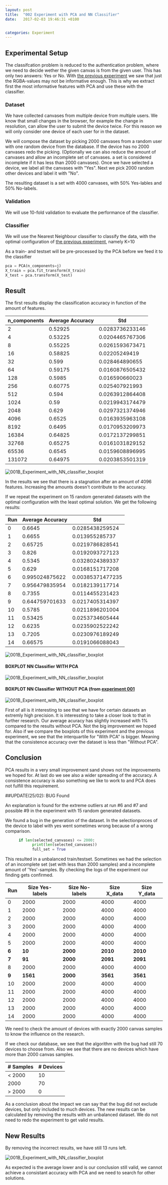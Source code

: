 ```yaml
---
layout: post
title:  "002 Experiment with PCA and NN Classifier"
date:   2017-02-03 19:46:31 +0100


categories: Experiment
---
```


## Experimental Setup

The classifcation problem is reduced to the authentication problem, where we need to decide wether the given canvas is from the given user. This has only two answers: Yes or No. 
With [the previous experiment](https://cmaixen.github.io/Masterthesis/experiment/2017/01/30/001_Experiment_with_NN_classifier.html) we saw that just the RGBA-values may not be informative enough. This is why we extract first the most informative features with PCA and use these with the classifier.

### Dataset

We have collected canvases from multiple device from multiple users. We know that small changes in the browser, for example the change in resolution, can allow the user to submit the device twice. For this reason we will only consider one device of each user for in the dataset. 

We will compose the dataset by picking 2000 canvases from a random user with one random device from the database. If the device has no 2000 canvases redo the picking. (Optionally we can also reduce the amount of canvases and allow an incomplete set of canvases. a set is considered incomplete if it has less than 2000 canvases). Once we have selected a device, we label all the canvases with "Yes". Next we pick 2000 random other devices and label it with "No".

The resulting dataset is a set with 4000 canvases, with 50% Yes-lables and 50% No-labels.

### Validation

We will use 10-fold validation to evaluate the performance of the classifier.

### Classifier

We will use the Nearest Neighbour classifier to classify the data, with the optimal configuration of [the previous experiment](https://cmaixen.github.io/Masterthesis/experiment/2017/01/30/001_Experiment_with_NN_classifier.html), namely K=10

As a train- and testset will be pre-processed by the PCA before we feed it to the classifier

```python
pca = PCA(n_components=j)
X_train = pca.fit_transform(X_train)
X_test = pca.transform(X_test)
```

## Result

The first results display the classification accuracy in function of the amount of features. 

| n_components | Average Accuracy | Std             |
|--------------|------------------|-----------------|
| 2            | 0.52925          | 0.0283736233146 |
| 4            | 0.53225          | 0.0204465767306 |
| 8            | 0.55225          | 0.0261593673471 |
| 16           | 0.58825          | 0.02205249419   |
| 32           | 0.599            | 0.028464890655  |
| 64           | 0.59175          | 0.0160876505432 |
| 128          | 0.5985           | 0.016590660023  |
| 256          | 0.60775          | 0.025407921993  |
| 512          | 0.594            | 0.0263912864408 |
| 1024         | 0.59             | 0.0219943174479 |
| 2048         | 0.629            | 0.0297321374946 |
| 4096         | 0.6525           | 0.0163935963108 |
| 8192         | 0.6495           | 0.0170953209973 |
| 16384        | 0.64825          | 0.0172137299851 |
| 32768        | 0.65275          | 0.0161031829152 |
| 65536        | 0.6545           | 0.0159608896995 |
| 131072       | 0.64975          | 0.0203853501319 |





![001B_Experiment_with_NN_classifier_boxplot](https://github.com/cmaixen/Masterthesis/blob/master/_images/002A_Experiment_with_PCA_and_NN_Classifier.png?raw=true)

In the results we see that there is a stagnation after an amount of 4096 features. Increasing the amounts doesn't contribute to the accuracy.

If we repeat the experiment on 15 random generated datasets with the optimal configuration with the least optimal solution. We get the following results:


| Run | Average Accuracy | Std              |
|-----|------------------|------------------|
| 0   | 0.6645           | 0.0285438259524  |
| 1   | 0.6655           | 0.013955285737   |
| 2   | 0.65725          | 0.0219786828541  |
| 3   | 0.826            | 0.0192093727123  |
| 4   | 0.5345           | 0.0328024389337  |
| 5   | 0.629            | 0.0168151717208  |
| 6   | 0.995024875622   | 0.00385371477235 |
| 7   | 0.956479835954   | 0.0182139117714  |
| 8   | 0.7355           | 0.0114455231423  |
| 9   | 0.644759701633   | 0.0217405314397  |
| 10  | 0.5785           | 0.0211896201004  |
| 11  | 0.53425          | 0.0253734605444  |
| 12  | 0.6235           | 0.0235902522242  |
| 13  | 0.7205           | 0.0230976189249  |
| 14  | 0.66575          | 0.0191066088043  |

![001B_Experiment_with_NN_classifier_boxplot](https://github.com/cmaixen/Masterthesis/blob/master/_images/002C_Experiment_with_PCA_and_NN_Classifier_barchart.png?raw=true)

#### BOXPLOT NN Classifier WITH PCA
![001B_Experiment_with_NN_classifier_boxplot](https://github.com/cmaixen/Masterthesis/blob/master/_images/002C_Experiment_with_PCA_and_NN_Classifier_boxplot.png?raw=true)

#### BOXPLOT NN Classifier WITHOUT PCA (from [experiment 001]((https://cmaixen.github.io/Masterthesis/experiment/2017/01/30/001_Experiment_with_NN_classifier.html))
![001B_Experiment_with_NN_classifier_boxplot](https://github.com/cmaixen/Masterthesis/blob/master/_images/001B_Experiment_with_NN_classifier_boxplot.png?raw=true)


First of all is it interesting to see that we have for certain datasets an extremly high precision. It is interessting to take a closer look to that in further research.
Our average acuracy has slightly increased with 1% compared to the results without PCA. Not the big improvement we hoped for. Also if we compare the boxplots of this experiment and the previous experiment, we see that the interquartile for "With PCA"  is bigger. Meaning that the consistence accuracy over the dataset is less than "Without PCA". 

## Conclusion

PCA results in a very small improvement sand shows not the improvements we hoped for. At last do we see also a wider spreading of the accuracy. A consistence accuracy is also something we like to work to and PCA does not fulfill this requirement.

##UPDATE(25/02): BUG Found 

An explanation is found for the extreme outliers at run #6 and #7 and possible #9 in the experiment with 15 random generated datasets.

We found a bug in the generation of the dataset. In the selectionproces of the device to label with yes went sometimes wrong because of a wrong comparison.

```python
      if len(selected_canvases) <= 2000:
            print(len(selected_canvases))
            full_set = True

```

This resulted in a unbalanced train/testset. Sometimes we had the selection of an incomplete set (set with less than 2000 samples) and a incomplete amount of 'Yes'-samples. By checking the logs of the experiment our finding gets confirmed.

| Run | Size Yes-labels | Size No-labels | Size X_data | Size Y_data |
|-----|-----------------|----------------|-------------|-------------|
| 0   | 2000            | 2000           | 4000        | 4000        |
| 1   | 2000            | 2000           | 4000        | 4000        |
| 2   | 2000            | 2000           | 4000        | 4000        |
| 3   | 2000            | 2000           | 4000        | 4000        |
| 4   | 2000            | 2000           | 4000        | 4000        |
| 5   | 2000            | 2000           | 4000        | 4000        |
| **6**   | **10**              | **2000**           | **2010**        | **2010**        |
| **7**   | **91**              | **2000**           | **2091**        | **2091**        |
| 8   | 2000            | 2000           | 4000        | 4000        |
| **9**   | **1561**            | **2000**           | **3561**        | **3561**        |
| 10  | 2000            | 2000           | 4000        | 4000        |
| 11  | 2000            | 2000           | 4000        | 4000        |
| 12  | 2000            | 2000           | 4000        | 4000        |
| 13  | 2000            | 2000           | 4000        | 4000        |
| 14  | 2000            | 2000           | 4000        | 4000        |



We need to check the amount of devices with exactly 2000 canvas samples to know the influence on the research.

If we check our database, we see that the algorithm with the bug had still 70 devices to choose from. Also we see that there are no devices which  have more than 2000 canvas samples.


| # Samples | # Devices |
|-----------|-----------|
| < 2000    | 10        |
| 2000      | 70        |
| > 2000    | 0         |
 
 
As a conclusion about the impact we can say that the bug did not exclude devices, but only included to much devices. The new results can be calculated by removing the results with an unbalanced dataset. We do not need to redo the experiment to get valid results.

## New Results

By removing the incorrect results, we have still 13 runs left.

![001B_Experiment_with_NN_classifier_boxplot](https://github.com/cmaixen/Masterthesis/blob/master/_images/002C_Experiment_with_PCA_and_NN_Classifier_boxplot_bug_fixed.png?raw=true)

As expected is the average lower and is our conclusion still valid, we cannot achieve a consistant accuracy with PCA and we need to search for other solutions.
 
 
